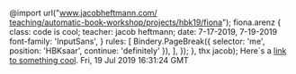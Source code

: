<span>@import url("<a href="https://www.jacobheftmann.com/teaching/automatic-book-workshop/projects/hbk19/fiona">www.jacobheftmann.com/</a><br><a href="https://www.jacobheftmann.com/teaching/automatic-book-workshop">teaching/automatic-book-workshop/projects/hbk19/fiona</a>");
fiona.arenz {
  class: code is cool;
  teacher: jacob heftmann;
  date: 7-17-2019, 7-19-2019
  font-family: 'InputSans',
}
rules: [
  Bindery.PageBreak({
    selector: 'me',
    position: 'HBKsaar',
    continue: 'definitely'
  }),
  ],
});
}, thx jacob);
Here´s a <a href="https://www.jacobheftmann.com/teaching/automatic-book-workshop">link to something cool</a>.
Fri, 19 Jul 2019 16:31:24 GMT
</span>
